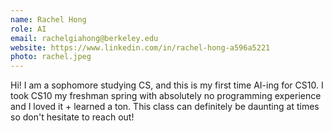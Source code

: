 ```yaml
---
name: Rachel Hong
role: AI
email: rachelgiahong@berkeley.edu
website: https://www.linkedin.com/in/rachel-hong-a596a5221
photo: rachel.jpeg
---
```

Hi! I am a sophomore studying CS, and this is my first time AI-ing for CS10. I took CS10 my freshman spring with absolutely no programming experience and I loved it + learned a ton. This class can definitely be daunting at times so don't hesitate to reach out!
